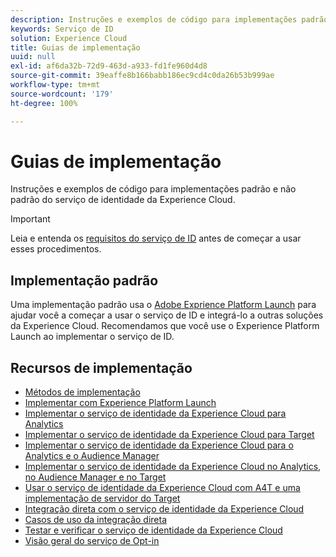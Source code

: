 ```yaml
---
description: Instruções e exemplos de código para implementações padrão e não padrão do serviço de identidade da Experience Cloud.
keywords: Serviço de ID
solution: Experience Cloud
title: Guias de implementação
uuid: null
exl-id: af6da32b-72d9-463d-a933-fd1fe960d4d8
source-git-commit: 39eaffe8b166babb186ec9cd4c0da26b53b999ae
workflow-type: tm+mt
source-wordcount: '179'
ht-degree: 100%

---
```


# Guias de implementação

Instruções e exemplos de código para implementações padrão e não padrão do serviço de identidade da Experience Cloud.

>[!IMPORTANT]
>
>Leia e entenda os [requisitos do serviço de ID](../reference/requirements.md) antes de começar a usar esses procedimentos.

## Implementação padrão

Uma implementação padrão usa o [Adobe Exprience Platform Launch](https://experienceleague.adobe.com/docs/experience-platform/tags/home.html?lang=pt-BR) para ajudar você a começar a usar o serviço de ID e integrá-lo a outras soluções da Experience Cloud. Recomendamos que você use o Experience Platform Launch ao implementar o serviço de ID.

## Recursos de implementação

* [Métodos de implementação](implementation-methods.md)
* [Implementar com Experience Platform Launch](ecid-implement-with-launch.md)
* [Implementar o serviço de identidade da Experience Cloud para Analytics](setup-analytics.md)
* [Implementar o serviço de identidade da Experience Cloud para Target](setup-target.md)
* [Implementar o serviço de identidade da Experience Cloud para o Analytics e o Audience Manager](setup-aam-analytics.md)
* [Implementar o serviço de identidade da Experience Cloud no Analytics, no Audience Manager e no Target](setup-aam-analytics-target.md)
* [Usar o serviço de identidade da Experience Cloud com A4T e uma implementação de servidor do Target](ecid-a4t-target.md)
* [Integração direta com o serviço de identidade da Experience Cloud](direct-integration.md)
* [Casos de uso da integração direta](direct-integration-examples.md)
* [Testar e verificar o serviço de identidade da Experience Cloud](test-verify.md)
* [Visão geral do serviço de Opt-in](opt-in-service/optin-overview.md)
